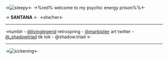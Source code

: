 ->![sleepy](https://files.catbox.moe/b41aoj.gif)<-
->%red% welcome to my psychic energy prison%%<-

-> **SANTANA** <-
->she/her<-

---
->tumblr - [@livinglegend](https://livinglegend.tumblr.com/tagged/x)
retrospring - [@markiplier](https://retrospring.net/@markiplier)
art twitter - [@_shadowtriad](https://twitter.com/_shadowtriad)
tik tok - @shadow.triad <-

---

->![sickening](https://files.catbox.moe/j757ik.gif)<-